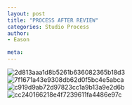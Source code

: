 ```yaml
---
layout: post
title: "PROCESS AFTER REVIEW"
categories: Studio Process
author:
- Eason

meta:
---
```


![2d813aaa1d8b5261b636082365b18d3](https://user-images.githubusercontent.com/90549907/146050609-0ef57f91-4659-4136-b1fa-7b315a74b56d.jpg)
![7f1671a43e9308db62d0f5bc4e5abca](https://user-images.githubusercontent.com/90549907/146050617-a66c8380-2fd9-4e39-ab6e-edcd6c49ddc8.jpg)
![c919d9ab72d97823cc1a9b13a9e2d6b](https://user-images.githubusercontent.com/90549907/146050621-29656ac5-6951-4fb1-8461-006050041f1f.jpg)
![cc240166218e4f7239611fa4486e97c](https://user-images.githubusercontent.com/90549907/146050624-07236e86-856c-4006-a319-39de9e5d58b3.jpg)
